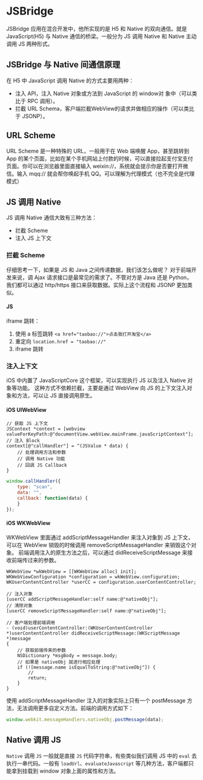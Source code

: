 # JSBridge

JSBridge 应用在混合开发中，他所实现的是 H5 和 Native 的双向通信。就是 JavaScript(H5) 与 Native 通信的桥梁。一般分为 JS 调用 Native 和 Native 主动调用 JS 两种形式。

## JSBridge 与 Native 间通信原理

在 H5 中 JavaScript 调用 Native 的方式主要用两种：

- 注入 API，注入 Native 对象或方法到 JavaScript 的 window对 象中（可以类比于 RPC 调用）。
- 拦截 URL Schema，客户端拦截WebView的请求并做相应的操作（可以类比于 JSONP）。

## URL Scheme

URL Scheme 是一种特殊的 URL，一般用于在 Web 端唤醒 App，甚至跳转到 App 的某个页面，比如在某个手机网站上付款的时候，可以直接拉起支付宝支付页面。你可以在浏览器里面直接输入 weixin://，系统就会提示你是否要打开微信。输入 mqq:// 就会帮你唤起手机 QQ。可以理解为代理模式（也不完全是代理模式）

## JS 调用 Native

JS 调用 Native 通信大致有三种方法：

- 拦截 Scheme
- 注入 JS 上下文

### 拦截 Scheme

仔细思考一下，如果是 JS 和 Java 之间传递数据，我们该怎么做呢？
对于前端开发来说，调 Ajax 请求接口是最常见的需求了。不管对方是 Java 还是 Python，我们都可以通过 http/https 接口来获取数据。实际上这个流程和 JSONP 更加类似。

#### JS

iframe 跳转：

1. 使用 a 标签跳转 `<a href="taobao://">点击我打开淘宝</a>`
2. 重定向 `location.href = "taobao://"`
3. iframe 跳转

### 注入上下文

iOS 中内置了 JavaScriptCore 这个框架，可以实现执行 JS 以及注入 Native 对象等功能。
这种方式不依赖拦截，主要是通过 WebView 向 JS 的上下文注入对象和方法，可以让 JS 直接调用原生。

#### iOS UIWebView

```objc
// 获取 JS 上下文
JSContext *context = [webview valueForKeyPath:@"documentView.webView.mainFrame.javaScriptContext"];
// 注入 Block
context[@"callHandler"] = ^(JSValue * data) {
    // 处理调用方法和参数
    // 调用 Native 功能
    // 回调 JS Callback
}
```

```js
window.callHandler({
    type: "scan",
    data: "",
    callback: function(data) {
    }
});
```

#### iOS WKWebView

WKWebView 里面通过 addScriptMessageHandler 来注入对象到 JS 上下文，可以在 WebView 销毁的时候调用 removeScriptMessageHandler 来销毁这个对象。
前端调用注入的原生方法之后，可以通过 didReceiveScriptMessage 来接收前端传过来的参数。

```objc
WKWebView *wkWebView = [[WKWebView alloc] init];
WKWebViewConfiguration *configuration = wkWebView.configuration;
WKUserContentController *userCC = configuration.userContentController;

// 注入对象
[userCC addScriptMessageHandler:self name:@"nativeObj"];
// 清除对象
[userCC removeScriptMessageHandler:self name:@"nativeObj"];

// 客户端处理前端调用
- (void)userContentController:(WKUserContentController *)userContentController didReceiveScriptMessage:(WKScriptMessage *)message
{
    // 获取前端传来的参数
    NSDictionary *msgBody = message.body;
    // 如果是 nativeObj 就进行相应处理
    if (![message.name isEqualToString:@"nativeObj"]) {
        // 
        return;
    }
}
```

使用 addScriptMessageHandler 注入的对象实际上只有一个 postMessage 方法，无法调用更多自定义方法。前端的调用方式如下：

```js
window.webkit.messageHandlers.nativeObj.postMessage(data);
```

## Native 调用 JS

`Native` 调用 `JS` 一般就是直接 `JS` 代码字符串，有些类似我们调用 JS 中的 `eval` 去执行一串代码。一般有 `loadUrl`、`evaluateJavascript` 等几种方法，客户端都只能拿到挂载到 window 对象上面的属性和方法。
